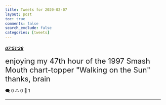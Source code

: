 ```yaml
---
title: Tweets for 2020-02-07
layout: post
toc: true
comments: false
search_exclude: false
categories: [tweets]
---
```



#### <a href = "https://twitter.com/deepfates/status/1225794253453840384">*07:51:38*</a>

<font size="5">enjoying my 47th hour of the 1997 Smash Mouth chart-topper "Walking on the Sun"  thanks, brain</font>



🗨️ 0 ♺ 0 🤍  1   

---
    
            

